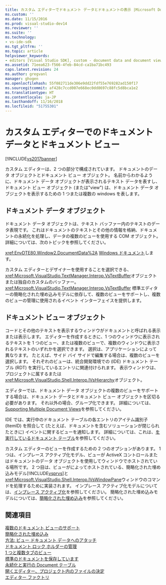 ```yaml
---
title: カスタム エディターでドキュメント データとドキュメントの表示 |Microsoft Docs
ms.custom: ''
ms.date: 11/15/2016
ms.prod: visual-studio-dev14
ms.reviewer: ''
ms.suite: ''
ms.technology:
- vs-ide-sdk
ms.tgt_pltfrm: ''
ms.topic: article
helpviewer_keywords:
- editors [Visual Studio SDK], custom - document data and document view
ms.assetid: 71eea623-f566-4feb-84cd-ca1ba71bc493
caps.latest.revision: 24
ms.author: gregvanl
manager: ghogen
ms.openlocfilehash: 55f082711de306e9dd22fdf55e769282ad150f17
ms.sourcegitcommit: af428c7ccd007e668ec0dd8697c88fc5d8bca1e2
ms.translationtype: HT
ms.contentlocale: ja-JP
ms.lasthandoff: 11/16/2018
ms.locfileid: "51755301"
---
```

# <a name="document-data-and-document-view-in-custom-editors"></a>カスタム エディターでのドキュメント データとドキュメント ビュー
[!INCLUDE[vs2017banner](../includes/vs2017banner.md)]

カスタム エディターは、2 つの部分で構成されています。 ドキュメントのデータ オブジェクトとドキュメント ビュー オブジェクト。 名前からわかるように、ドキュメント データ オブジェクトが表示されるテキスト データを表すし、ドキュメント ビュー オブジェクト (または"view") は、ドキュメント データ オブジェクトを表示するための 1 つまたは複数の windows を表します。  
  
## <a name="document-data-object"></a>ドキュメント データ オブジェクト  
 ドキュメント データ オブジェクトは、テキスト バッファー内のテキストのデータ表現です。 これはドキュメントのテキストとその他の情報を格納、ドキュメントの永続化を処理し、データの複数のビューを使用する COM オブジェクト。 詳細については、次のトピックを参照してください。  
  
 <xref:EnvDTE80.Window2.DocumentData%2A> [Windows ドキュメント](../extensibility/internals/document-windows.md)します。  
  
 カスタム エディターとデザイナーを使用することを選択できる、<xref:Microsoft.VisualStudio.TextManager.Interop.VsTextBuffer>オブジェクトまたは独自のカスタムのバッファー。 <xref:Microsoft.VisualStudio.TextManager.Interop.VsTextBuffer> 標準エディターの簡略化された埋め込みモデルに依存して、複数のビューをサポートし、複数のビューの管理に使用されるイベント インターフェイスを提供します。  
  
## <a name="document-view-object"></a>ドキュメント ビュー オブジェクト  
 コードとその他のテキストを表示するウィンドウがドキュメントと呼ばれる表示または表示します。 エディターを作成するときに、1 つのウィンドウに表示されるテキストを 1 つのビュー、または複数のビューで、複数のウィンドウに表示されるテキストのいずれかを選択できます。 選択は、アプリケーションによって異なります。 たとえば、サイド バイ サイドで編集する場合は、複数のビューを選択します。 それぞれのビューは、統合開発環境での (IDE) ドキュメント テーブル (RDT) を実行しているエントリに関連付けられます。 表示ウィンドウは、プロジェクトに属するまたは<xref:Microsoft.VisualStudio.Shell.Interop.IVsHierarchy>オブジェクト。  
  
 エディターでは、ドキュメント データ オブジェクトの複数のビューをサポートする場合は、ドキュメント データとドキュメント ビュー オブジェクトを区切る必要があります。 それ以外の場合、グループ化できます。 詳細については、[Supporting Multiple Document Views](../extensibility/supporting-multiple-document-views.md)を参照してください。  
  
 IDE では、実行中のドキュメント テーブルの各エントリのアイテム識別子 (ItemID) を照合して (たとえば、ドキュメントを含むソリューションが閉じられたときに) イベントに関するビューを通知します。 詳細については、これは、[を実行しているドキュメント テーブル](../extensibility/internals/running-document-table.md)を参照してください。  
  
 カスタム エディターのビューを作成するための 2 つのオプションがあります。 1 つは、インプレース アクティブ化モデル、ビューが ActiveX コントロールまたはドキュメントのデータ オブジェクトを使用してウィンドウでホストされている場所です。 2 つ目は、ビューがによってホストされている、簡略化された埋め込みモデル[!INCLUDE[vsprvs](../includes/vsprvs-md.md)]と<xref:Microsoft.VisualStudio.Shell.Interop.IVsWindowPane>ウィンドウのコマンドを処理するために実装されます。 インプレース アクティブ化モデルについては、[インプレース アクティブ化](../misc/in-place-activation.md)を参照してください。 簡略化された埋め込みモデルについては、[簡略化された埋め込み](../extensibility/simplified-embedding.md)を参照してください。  
  
## <a name="see-also"></a>関連項目  
 [複数のドキュメント ビューのサポート](../extensibility/supporting-multiple-document-views.md)   
 [簡略化された埋め込み](../extensibility/simplified-embedding.md)   
 [方法: ビュー ドキュメント データへのアタッチ](../extensibility/how-to-attach-views-to-document-data.md)   
 [ドキュメント ロック ホルダーの管理](../extensibility/document-lock-holder-management.md)   
 [1 つと複数タブのビュー](../extensibility/single-and-multi-tab-views.md)   
 [標準のドキュメントを保存しています](../extensibility/internals/saving-a-standard-document.md)   
 [永続化と実行の Document テーブル](../extensibility/internals/persistence-and-the-running-document-table.md)   
 [開くエディター、プロジェクト内のファイルの決定](../extensibility/internals/determining-which-editor-opens-a-file-in-a-project.md)   
 [エディター ファクトリ](../extensibility/editor-factories.md)

